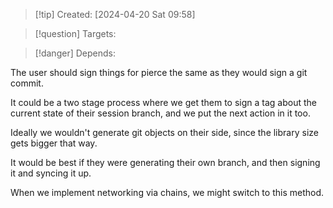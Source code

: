 
>[!tip] Created: [2024-04-20 Sat 09:58]

>[!question] Targets: 

>[!danger] Depends: 

The user should sign things for pierce the same as they would sign a git commit.

It could be a two stage process where we get them to sign a tag about the current state of their session branch, and we put the next action in it too.

Ideally we wouldn't generate git objects on their side, since the library size gets bigger that way.

It would be best if they were generating their own branch, and then signing it and syncing it up.

When we implement networking via chains, we might switch to this method.